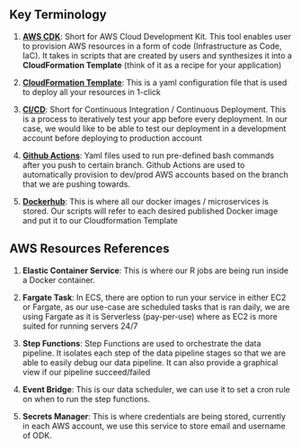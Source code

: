 ## Key Terminology

1. [**AWS CDK**](https://docs.aws.amazon.com/cdk/v2/guide/work-with-cdk-python.html): Short for AWS Cloud Development Kit. This tool enables user to provision AWS resources in a form of code (Infrastructure as Code, IaC). It takes in scripts that are created by users and synthesizes it into a **CloudFormation Template** (think of it as a recipe for your application)

2. [**CloudFormation Template**](https://docs.aws.amazon.com/AWSCloudFormation/latest/UserGuide/Welcome.html): This is a yaml configuration file that is used to deploy all your resources in 1-click

3. [**CI/CD**](https://www.redhat.com/en/topics/devops/what-is-ci-cd): Short for Continuous Integration / Continuous Deployment. This is a process to iteratively test your app before every deployment. In our case, we would like to be able to test our deployment in a development account before deploying to production account

4. [**Github Actions**](https://docs.github.com/en/actions/learn-github-actions/understanding-github-actions): Yaml files used to run pre-defined bash commands after you push to certain branch. Github Actions are used to automatically provision to dev/prod AWS accounts based on the branch that we are pushing towards.

5. [**Dockerhub**](https://www.docker.com/products/docker-hub/): This is where all our docker images / microservices is stored. Our scripts will refer to each desired published Docker image and put it to our Cloudformation Template

## AWS Resources References

1. **Elastic Container Service**: This is where our R jobs are being run inside a Docker container. 

2. **Fargate Task**: In ECS, there are option to run your service in either EC2 or Fargate, as our use-case are scheduled tasks that is ran daily, we are using Fargate as it is Serverless (pay-per-use) where as EC2 is more suited for running servers 24/7

2. **Step Functions**: Step Functions are used to orchestrate the data pipeline. It isolates each step of the data pipeline stages so that we are able to easily debug our data pipeline. It can also provide a graphical view if our pipeline succeed/failed

3. **Event Bridge**: This is our data scheduler, we can use it to set a cron rule on when to run the step functions.

4. **Secrets Manager**: This is where credentials are being stored, currently in each AWS account, we use this service to store email and username of ODK. 
